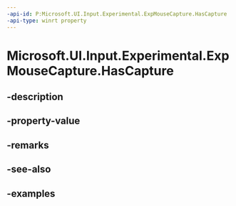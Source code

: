 ```yaml
---
-api-id: P:Microsoft.UI.Input.Experimental.ExpMouseCapture.HasCapture
-api-type: winrt property
---
```


# Microsoft.UI.Input.Experimental.ExpMouseCapture.HasCapture

<!--
public bool HasCapture { get; }
-->


## -description

## -property-value

## -remarks

## -see-also

## -examples


